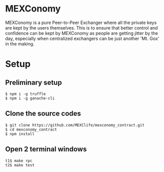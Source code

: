 # MEXConomy

MEXConomy is a pure Peer-to-Peer Exchanger where all the private keys are kept
by the users themselves. This is to ensure that better control and confidence
can be kept by MEXConomy as people are getting jitter by the day, especially
when centralized exchangers can be just another 'Mt. Gox' in the making.

# Setup

## Preliminary setup
```
$ npm i -g truffle
$ npm i -g ganache-cli
```

## Clone the source codes
```
$ git clone https://github.com/MEXClife/mexconomy_contract.git
$ cd mexconomy_contract
$ npm install
```

## Open 2 terminal windows
```
t1$ make rpc
t2$ make test
```
